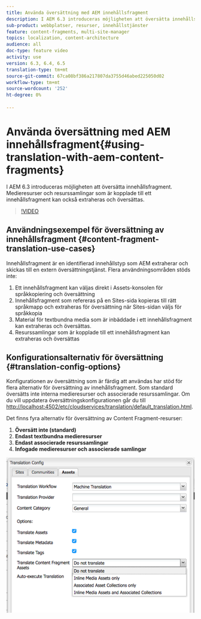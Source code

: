 ```yaml
---
title: Använda översättning med AEM innehållsfragment
description: I AEM 6.3 introduceras möjligheten att översätta innehållsfragment. Medieresurser och resurssamlingar som är kopplade till ett innehållsfragment kan också extraheras och översättas.
sub-product: webbplatser, resurser, innehållstjänster
feature: content-fragments, multi-site-manager
topics: localization, content-architecture
audience: all
doc-type: feature video
activity: use
version: 6.3, 6.4, 6.5
translation-type: tm+mt
source-git-commit: 67ca08bf386a217807da3755d46abed225050d02
workflow-type: tm+mt
source-wordcount: '252'
ht-degree: 0%

---
```



# Använda översättning med AEM innehållsfragment{#using-translation-with-aem-content-fragments}

I AEM 6.3 introduceras möjligheten att översätta innehållsfragment. Medieresurser och resurssamlingar som är kopplade till ett innehållsfragment kan också extraheras och översättas.

>[!VIDEO](https://video.tv.adobe.com/v/18131/?quality=9&learn=on)

## Användningsexempel för översättning av innehållsfragment {#content-fragment-translation-use-cases}

Innehållsfragment är en identifierad innehållstyp som AEM extraherar och skickas till en extern översättningstjänst. Flera användningsområden stöds inte:

1. Ett innehållsfragment kan väljas direkt i Assets-konsolen för språkkopiering och översättning
2. Innehållsfragment som refereras på en Sites-sida kopieras till rätt språkmapp och extraheras för översättning när Sites-sidan väljs för språkkopia
3. Material för textbundna media som är inbäddade i ett innehållsfragment kan extraheras och översättas.
4. Resurssamlingar som är kopplade till ett innehållsfragment kan extraheras och översättas

## Konfigurationsalternativ för översättning {#translation-config-options}

Konfigurationen av översättning som är färdig att användas har stöd för flera alternativ för översättning av innehållsfragment. Som standard översätts inte interna medieresurser och associerade resurssamlingar. Om du vill uppdatera översättningskonfigurationen går du till [http://localhost:4502/etc/cloudservices/translation/default_translation.html](http://localhost:4502/etc/cloudservices/translation/default_translation.html).

Det finns fyra alternativ för översättning av Content Fragment-resurser:

1. **Översätt inte (standard)**
2. **Endast textbundna medieresurser**
3. **Endast associerade resurssamlingar**
4. **Infogade medieresurser och associerade samlingar**

![Konfiguration för översättning](assets/classic-ui-dialog.png)
